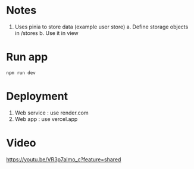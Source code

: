 # Notes

1. Uses pinia to store data (example user store)
    a. Define storage objects in /stores
    b. Use it in view

# Run app

``npm run dev``

# Deployment 

1. Web service : use render.com
2. Web app : use vercel.app

# Video

https://youtu.be/VR3p7almo_c?feature=shared


